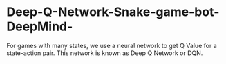 # Deep-Q-Network-Snake-game-bot-DeepMind-
For games with many states, we use a neural network to get Q Value for a state-action pair. This network is known as Deep Q Network or DQN.
